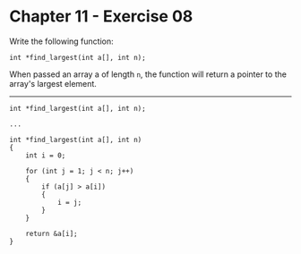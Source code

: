 # Chapter 11 - Exercise 08

Write the following function:

```
int *find_largest(int a[], int n);
```

When passed an array a of length `n`, the function will return a pointer to the array's largest element.

---

```
int *find_largest(int a[], int n);

...

int *find_largest(int a[], int n)
{
    int i = 0;

    for (int j = 1; j < n; j++)
    {
        if (a[j] > a[i])
        {
            i = j;
        }
    }

    return &a[i];
}
```
